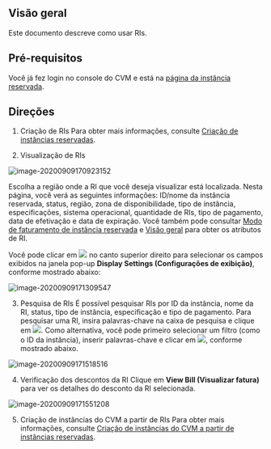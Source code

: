 ## Visão geral

Este documento descreve como usar RIs.

## Pré-requisitos

 Você já fez login no console do CVM e está na [página da instância reservada](https://console.intl.cloud.tencent.com/cvm/reservedinstances/index?rid=1).


## Direções

1. Criação de RIs
Para obter mais informações, consulte [Criação de instâncias reservadas](https://intl.cloud.tencent.com/document/product/213/38256).

2. Visualização de RIs

![image-20200909170923152](https://main.qcloudimg.com/raw/4ff4faad3fb69da52f2398b97f2edb36.png)

Escolha a região onde a RI que você deseja visualizar está localizada.
Nesta página, você verá as seguintes informações: ID/nome da instância reservada, status, região, zona de disponibilidade, tipo de instância, especificações, sistema operacional, quantidade de RIs, tipo de pagamento, data de efetivação e data de expiração. Você também pode consultar [Modo de faturamento de instância reservada](https://intl.cloud.tencent.com/document/product/213/37070) e [Visão geral](https://intl.cloud.tencent.com/document/product/213/30571) para obter os atributos de RI.

Você pode clicar em <img src="https://main.qcloudimg.com/raw/a4d8b09e265e47dfa930fe8d122e9d51.png"></img> no canto superior direito para selecionar os campos exibidos na janela pop-up **Display Settings (Configurações de exibição)**, conforme mostrado abaixo:

![image-20200909171309547](https://main.qcloudimg.com/raw/23c8d42447e3deee9f04b02c2b2e4f8d.png)



3. Pesquisa de RIs
É possível pesquisar Rls por ID da instância, nome da RI, status, tipo de instância, especificação e tipo de pagamento.
Para pesquisar uma RI, insira palavras-chave na caixa de pesquisa e clique em <img src="https://main.qcloudimg.com/raw/ca65dc6312654bc291bdf7ef91efd44f.png"></img>. Como alternativa, você pode primeiro selecionar um filtro (como o ID da instância), inserir palavras-chave e clicar em <img src="https://main.qcloudimg.com/raw/ca65dc6312654bc291bdf7ef91efd44f.png"></img>, conforme mostrado abaixo.

![image-20200909171518516](https://main.qcloudimg.com/raw/36bb67de495be773d839aa7276d27f7f.png)

4. Verificação dos descontos da RI
Clique em **View Bill (Visualizar fatura)** para ver os detalhes do desconto da RI selecionada.

![image-20200909171551208](https://main.qcloudimg.com/raw/7beb28984aefb54a0e77bd6594ae2c94.png)

5. Criação de instâncias do CVM a partir de RIs
Para obter mais informações, consulte [Criação de instâncias do CVM a partir de instâncias reservadas](https://intl.cloud.tencent.com/document/product/213/38257).


